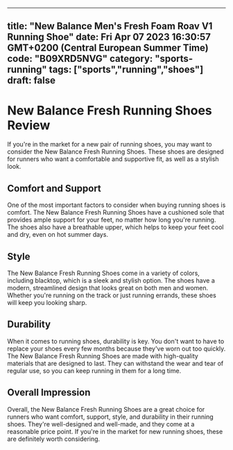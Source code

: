 
---
title: "New Balance Men's Fresh Foam Roav V1 Running Shoe" 
date: Fri Apr 07 2023 16:30:57 GMT+0200 (Central European Summer Time)
code: "B09XRD5NVG"
category: "sports-running"
tags: ["sports","running","shoes"] 
draft: false
---
    
# New Balance Fresh Running Shoes Review

If you're in the market for a new pair of running shoes, you may want to consider the New Balance Fresh Running Shoes. These shoes are designed for runners who want a comfortable and supportive fit, as well as a stylish look.

## Comfort and Support

One of the most important factors to consider when buying running shoes is comfort. The New Balance Fresh Running Shoes have a cushioned sole that provides ample support for your feet, no matter how long you're running. The shoes also have a breathable upper, which helps to keep your feet cool and dry, even on hot summer days.

## Style

The New Balance Fresh Running Shoes come in a variety of colors, including blacktop, which is a sleek and stylish option. The shoes have a modern, streamlined design that looks great on both men and women. Whether you're running on the track or just running errands, these shoes will keep you looking sharp.

## Durability

When it comes to running shoes, durability is key. You don't want to have to replace your shoes every few months because they've worn out too quickly. The New Balance Fresh Running Shoes are made with high-quality materials that are designed to last. They can withstand the wear and tear of regular use, so you can keep running in them for a long time.

## Overall Impression

Overall, the New Balance Fresh Running Shoes are a great choice for runners who want comfort, support, style, and durability in their running shoes. They're well-designed and well-made, and they come at a reasonable price point. If you're in the market for new running shoes, these are definitely worth considering.